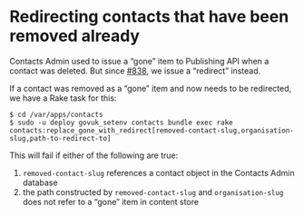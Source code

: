 # Redirecting contacts that have been removed already

Contacts Admin used to issue a “gone” item to Publishing API when a contact was deleted. But since [#838](https://github.com/alphagov/contacts-admin/pull/838), we issue a “redirect” instead.

If a contact was removed as a “gone” item and now needs to be redirected, we have a Rake task for this:

```
$ cd /var/apps/contacts
$ sudo -u deploy govuk_setenv contacts bundle exec rake contacts:replace_gone_with_redirect[removed-contact-slug,organisation-slug,path-to-redirect-to]
```

This will fail if either of the following are true:

1. `removed-contact-slug` references a contact object in the Contacts Admin database
2. the path constructed by `removed-contact-slug` and `organisation-slug` does not refer to a “gone” item in content store
